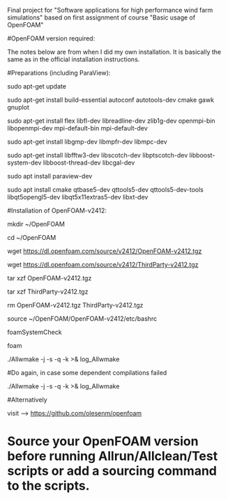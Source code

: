 Final project for "Software applications for high performance wind farm simulations" based on first assignment of course "Basic usage of OpenFOAM"

#OpenFOAM version required:

The notes below are from when I did my own installation. It is basically the same as in the official installation instructions.

#Preparations (including ParaView):

sudo apt-get update

sudo apt-get install build-essential autoconf autotools-dev cmake gawk gnuplot

sudo apt-get install flex libfl-dev libreadline-dev zlib1g-dev openmpi-bin libopenmpi-dev mpi-default-bin mpi-default-dev

sudo apt-get install libgmp-dev libmpfr-dev libmpc-dev

sudo apt-get install libfftw3-dev libscotch-dev libptscotch-dev libboost-system-dev libboost-thread-dev libcgal-dev

sudo apt install paraview-dev

sudo apt install cmake qtbase5-dev qttools5-dev qttools5-dev-tools libqt5opengl5-dev libqt5x11extras5-dev libxt-dev

#Installation of OpenFOAM-v2412:

mkdir ~/OpenFOAM

cd ~/OpenFOAM

wget https://dl.openfoam.com/source/v2412/OpenFOAM-v2412.tgz

wget https://dl.openfoam.com/source/v2412/ThirdParty-v2412.tgz

tar xzf OpenFOAM-v2412.tgz 

tar xzf ThirdParty-v2412.tgz 

rm OpenFOAM-v2412.tgz ThirdParty-v2412.tgz 

source ~/OpenFOAM/OpenFOAM-v2412/etc/bashrc

foamSystemCheck

foam

./Allwmake -j -s -q -k >& log_Allwmake

#Do again, in case some dependent compilations failed

./Allwmake -j -s -q -k >& log_Allwmake

#Alternatively 

visit --> https://github.com/olesenm/openfoam


# Source your OpenFOAM version before running Allrun/Allclean/Test scripts or add a sourcing command to the scripts.
